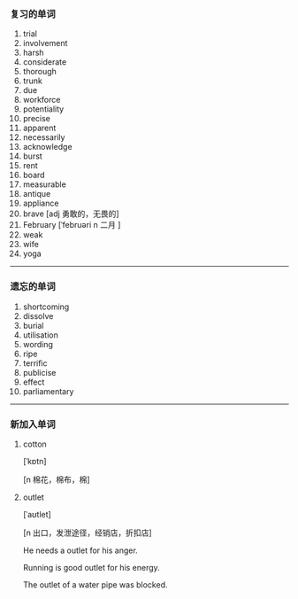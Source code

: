 ### 复习的单词

1. trial
2. involvement
3. harsh
4. considerate
5. thorough
6. trunk
7. due
8. workforce
9. potentiality
10. precise
11. apparent
12. necessarily
13. acknowledge
14. burst
15. rent
16. board
17. measurable
18. antique
19. appliance
20. brave [adj 勇敢的，无畏的]
21. February [ˈfebruəri n 二月 ]
22. weak
23. wife
24. yoga

------



### 遗忘的单词

1. shortcoming
2. dissolve
3. burial
4. utilisation
5. wording
6. ripe
7. terrific
8. publicise
9. effect
10. parliamentary

------



### 新加入单词

1. cotton

   [ˈkɒtn]

   [n 棉花，棉布，棉]

2. outlet

   [ˈaʊtlet]

   [n 出口，发泄途径，经销店，折扣店]

   He needs a outlet for his anger.

   Running is good outlet for his energy.

   The outlet of a water pipe was blocked.